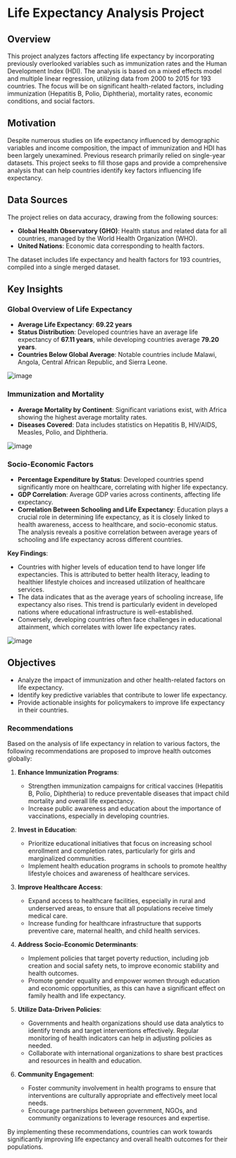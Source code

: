 # Life Expectancy Analysis Project

## Overview

This project analyzes factors affecting life expectancy by incorporating previously overlooked variables such as immunization rates and the Human Development Index (HDI). The analysis is based on a mixed effects model and multiple linear regression, utilizing data from 2000 to 2015 for 193 countries. The focus will be on significant health-related factors, including immunization (Hepatitis B, Polio, Diphtheria), mortality rates, economic conditions, and social factors.

## Motivation

Despite numerous studies on life expectancy influenced by demographic variables and income composition, the impact of immunization and HDI has been largely unexamined. Previous research primarily relied on single-year datasets. This project seeks to fill those gaps and provide a comprehensive analysis that can help countries identify key factors influencing life expectancy.

## Data Sources

The project relies on data accuracy, drawing from the following sources:

- **Global Health Observatory (GHO)**: Health status and related data for all countries, managed by the World Health Organization (WHO).
- **United Nations**: Economic data corresponding to health factors.

The dataset includes life expectancy and health factors for 193 countries, compiled into a single merged dataset. 

## Key Insights

### Global Overview of Life Expectancy

- **Average Life Expectancy**: **69.22 years**
- **Status Distribution**: Developed countries have an average life expectancy of **67.11 years**, while developing countries average **79.20 years**.
- **Countries Below Global Average**: Notable countries include Malawi, Angola, Central African Republic, and Sierra Leone.

![image](https://github.com/user-attachments/assets/756d76ad-d951-407e-80bd-2461e92bb50e)

### Immunization and Mortality

- **Average Mortality by Continent**: Significant variations exist, with Africa showing the highest average mortality rates.
- **Diseases Covered**: Data includes statistics on Hepatitis B, HIV/AIDS, Measles, Polio, and Diphtheria.

![image](https://github.com/user-attachments/assets/c642a444-18b3-4e7a-bd96-c45bdc03ecc6)

### Socio-Economic Factors

- **Percentage Expenditure by Status**: Developed countries spend significantly more on healthcare, correlating with higher life expectancy.
- **GDP Correlation**: Average GDP varies across continents, affecting life expectancy.
- **Correlation Between Schooling and Life Expectancy**: Education plays a crucial role in determining life expectancy, as it is closely linked to health awareness, access to healthcare, and socio-economic status. The analysis reveals a positive correlation between average years of schooling and life expectancy across different countries.

**Key Findings**:
  - Countries with higher levels of education tend to have longer life expectancies. This is attributed to better health literacy, leading to healthier lifestyle choices and increased utilization of healthcare services.
  - The data indicates that as the average years of schooling increase, life expectancy also rises. This trend is particularly evident in developed nations where educational infrastructure is well-established.
  - Conversely, developing countries often face challenges in educational attainment, which correlates with lower life expectancy rates.

![image](https://github.com/user-attachments/assets/6cdc8d53-f4a7-4063-b362-c2e492c58f7c)

## Objectives

- Analyze the impact of immunization and other health-related factors on life expectancy.
- Identify key predictive variables that contribute to lower life expectancy.
- Provide actionable insights for policymakers to improve life expectancy in their countries.

### Recommendations

Based on the analysis of life expectancy in relation to various factors, the following recommendations are proposed to improve health outcomes globally:

1. **Enhance Immunization Programs**:
   - Strengthen immunization campaigns for critical vaccines (Hepatitis B, Polio, Diphtheria) to reduce preventable diseases that impact child mortality and overall life expectancy.
   - Increase public awareness and education about the importance of vaccinations, especially in developing countries.

2. **Invest in Education**:
   - Prioritize educational initiatives that focus on increasing school enrollment and completion rates, particularly for girls and marginalized communities.
   - Implement health education programs in schools to promote healthy lifestyle choices and awareness of healthcare services.

3. **Improve Healthcare Access**:
   - Expand access to healthcare facilities, especially in rural and underserved areas, to ensure that all populations receive timely medical care.
   - Increase funding for healthcare infrastructure that supports preventive care, maternal health, and child health services.

4. **Address Socio-Economic Determinants**:
   - Implement policies that target poverty reduction, including job creation and social safety nets, to improve economic stability and health outcomes.
   - Promote gender equality and empower women through education and economic opportunities, as this can have a significant effect on family health and life expectancy.

5. **Utilize Data-Driven Policies**:
   - Governments and health organizations should use data analytics to identify trends and target interventions effectively. Regular monitoring of health indicators can help in adjusting policies as needed.
   - Collaborate with international organizations to share best practices and resources in health and education.

6. **Community Engagement**:
   - Foster community involvement in health programs to ensure that interventions are culturally appropriate and effectively meet local needs.
   - Encourage partnerships between government, NGOs, and community organizations to leverage resources and expertise.

By implementing these recommendations, countries can work towards significantly improving life expectancy and overall health outcomes for their populations.








